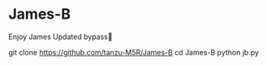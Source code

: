 # James-B
Enjoy James Updated bypass🐸

git clone https://github.com/tanzu-M5R/James-B
cd James-B
python jb.py
